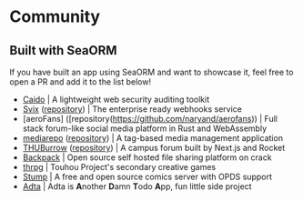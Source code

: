 # Community

## Built with SeaORM

If you have built an app using SeaORM and want to showcase it, feel free to open a PR and add it to the list below!

- [Caido](https://caido.io/) | A lightweight web security auditing toolkit
- [Svix](https://www.svix.com/) ([repository](https://github.com/svix/svix-webhooks)) | The enterprise ready webhooks service
- [aeroFans] ([repository(https://github.com/naryand/aerofans)) | Full stack forum-like social media platform in Rust and WebAssembly
- [mediarepo](https://mediarepo.trivernis.dev) ([repository](https://github.com/Trivernis/mediarepo)) | A tag-based media management application
- [THUBurrow](https://thuburrow.com) ([repository](https://github.com/BobAnkh/THUBurrow)) | A campus forum built by Next.js and Rocket
- [Backpack](https://github.com/JSH32/Backpack) | Open source self hosted file sharing platform on crack
- [thrpg](https://github.com/thrpg/thrpg) | Touhou Project's secondary creative games
- [Stump](https://github.com/aaronleopold/stump) | A free and open source comics server with OPDS support
- [Adta](https://github.com/aaronleopold/adta) | Adta is **A**nother **D**amn **T**odo **A**pp, fun little side project
